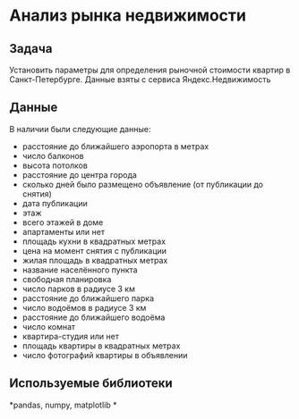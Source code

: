 # Анализ рынка недвижимости

## Задача

Установить параметры для определения рыночной стоимости квартир в Санкт-Петербурге. Данные взяты с сервиса Яндекс.Недвижимость

## Данные

В наличии были следующие данные:
- расстояние до ближайшего аэропорта в метрах
- число балконов
- высота потолков
- расстояние до центра города
- сколько дней было размещено объявление (от публикации до снятия)
- дата публикации
- этаж
- всего этажей в доме
- апартаменты или нет
- площадь кухни в квадратных метрах
- цена на момент снятия с публикации
- жилая площадь в квадратных метрах
- название населённого пункта
- свободная планировка
- число парков в радиусе 3 км
- расстояние до ближайшего парка
- число водоёмов в радиусе 3 км
- расстояние до ближайшего водоёма
- число комнат
- квартира-студия или нет
- площадь квартиры в квадратных метрах
- число фотографий квартиры в объявлении

## Используемые библиотеки
*pandas, numpy, matplotlib *
